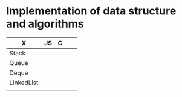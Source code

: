 # Implementation of data structure and algorithms

| X          | JS | C |   |   |
|------------|----|---|---|---|
| Stack      |    |   |   |   |
| Queue      |    |   |   |   |
| Deque      |    |   |   |   |
| LinkedList |    |   |   |   |
|            |    |   |   |   |